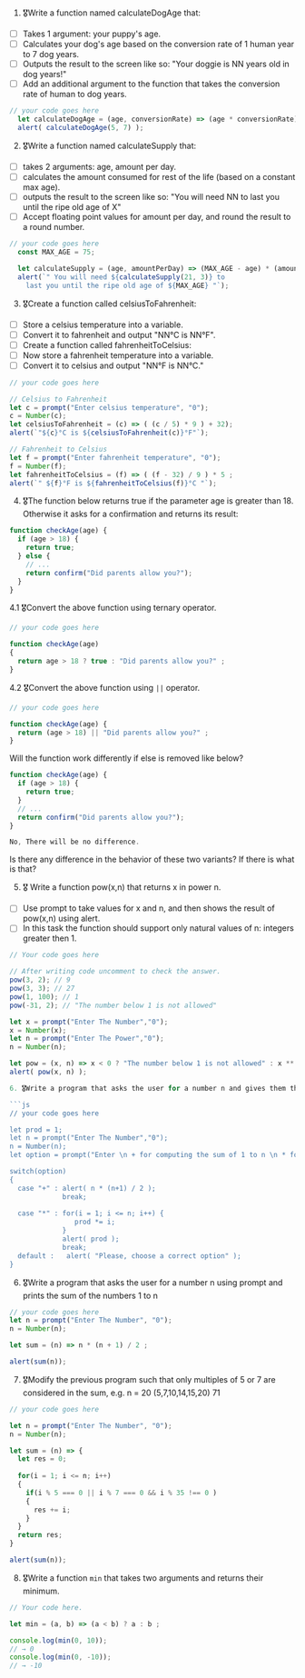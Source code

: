 1. 🎖Write a function named calculateDogAge that:
  * [ ] Takes 1 argument: your puppy's age.
  * [ ] Calculates your dog's age based on the conversion rate of 1 human year to 7 dog years.
  * [ ] Outputs the result to the screen like so: "Your doggie is NN years old in dog years!"
  * [ ] Add an additional argument to the function that takes the conversion rate of human to dog years.

```js
// your code goes here
  let calculateDogAge = (age, conversionRate) => (age * conversionRate);
  alert( calculateDogAge(5, 7) );
```
2. 🎖Write a function named calculateSupply that:
  * [ ] takes 2 arguments: age, amount per day.
  * [ ] calculates the amount consumed for rest of the life (based on a constant max age).
  * [ ] outputs the result to the screen like so: "You will need NN to last you until the ripe old age of X"
  * [ ] Accept floating point values for amount per day, and round the result to a round number.

```js
// your code goes here
  const MAX_AGE = 75;

  let calculateSupply = (age, amountPerDay) => (MAX_AGE - age) * (amountPerDay * 365);
  alert(`" You will need ${calculateSupply(21, 3)} to 
    last you until the ripe old age of ${MAX_AGE} "`);
```
3. 🎖Create a function called celsiusToFahrenheit:
  * [ ] Store a celsius temperature into a variable.
  * [ ] Convert it to fahrenheit and output "NN°C is NN°F".
  * [ ] Create a function called fahrenheitToCelsius:
  * [ ] Now store a fahrenheit temperature into a variable.
  * [ ] Convert it to celsius and output "NN°F is NN°C."

```js
// your code goes here

// Celsius to Fahrenheit
let c = prompt("Enter celsius temperature", "0");
c = Number(c);
let celsiusToFahrenheit = (c) => ( (c / 5) * 9 ) + 32);
alert(`"${c}°C is ${celsiusToFahrenheit(c)}°F"`);

// Fahrenheit to Celsius
let f = prompt("Enter fahrenheit temperature", "0");
f = Number(f);
let fahrenheitToCelsius = (f) => ( (f - 32) / 9 ) * 5 ;
alert(`" ${f}°F is ${fahrenheitToCelsius(f)}°C "`);

```
4. 🎖The function below returns true if the parameter age is greater than 18. Otherwise it asks for a confirmation and returns its result:

```js
function checkAge(age) {
  if (age > 18) {
    return true;
  } else {
    // ...
    return confirm("Did parents allow you?");
  }
}
```
  4.1 🎖Convert the above function using ternary operator.
  ```js
  // your code goes here

  function checkAge(age)
  {
    return age > 18 ? true : "Did parents allow you?" ;
  }

  ```

  4.2 🎖Convert the above function using `||` operator.
  ```js
  // your code goes here

  function checkAge(age) {
    return (age > 18) || "Did parents allow you?" ;
  }

  ```
Will the function work differently if else is removed like below?

```js
function checkAge(age) {
  if (age > 18) {
    return true;
  }
  // ...
  return confirm("Did parents allow you?");
}

No, There will be no difference.
```
Is there any difference in the behavior of these two variants? If there is what is that?


5. 🎖 Write a function pow(x,n) that returns x in power n.

  * [ ] Use prompt to take values for x and n, and then shows the result of pow(x,n) using alert.
  * [ ] In this task the function should support only natural values of n: integers greater then 1.

```js
// Your code goes here

// After writing code uncomment to check the answer.
pow(3, 2); // 9
pow(3, 3); // 27
pow(1, 100); // 1
pow(-31, 2); // "The number below 1 is not allowed"

let x = prompt("Enter The Number","0");
x = Number(x);
let n = prompt("Enter The Power","0");
n = Number(n);

let pow = (x, n) => x < 0 ? "The number below 1 is not allowed" : x ** n;
alert( pow(x, n) );

6. 🎖Write a program that asks the user for a number n and gives them the possibility to choose between computing the sum and computing the product of 1,…,n. Return the result accordingly.

```js
// your code goes here

let prod = 1;
let n = prompt("Enter The Number","0");
n = Number(n);
let option = prompt("Enter \n + for computing the sum of 1 to n \n * for computing the product of 1 to n \n");

switch(option)
{
  case "+" : alert( n * (n+1) / 2 );
             break;
  
  case "*" : for(i = 1; i <= n; i++) {
                prod *= i;
             }
             alert( prod );
             break;
  default :   alert( "Please, choose a correct option" );
}

```
6. 🎖Write a program that asks the user for a number n using prompt and prints the sum of the numbers 1 to n

```js
// your code goes here
let n = prompt("Enter The Number", "0");
n = Number(n);

let sum = (n) => n * (n + 1) / 2 ;

alert(sum(n));
```
7. 🎖Modify the previous program such that only multiples of 5 or 7 are considered in the sum, e.g. n = 20 (5,7,10,14,15,20) 71

```js
// your code goes here

let n = prompt("Enter The Number", "0");
n = Number(n);

let sum = (n) => {
  let res = 0;
  
  for(i = 1; i <= n; i++)
  { 
    if(i % 5 === 0 || i % 7 === 0 && i % 35 !== 0 )
    {
      res += i;
    }
  }
  return res;
}

alert(sum(n));

```

8. 🎖Write a function `min` that takes two arguments and returns their minimum.

```js
// Your code here.

let min = (a, b) => (a < b) ? a : b ;

console.log(min(0, 10));
// → 0
console.log(min(0, -10));
// → -10
```